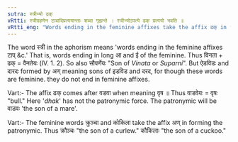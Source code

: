 ```yaml
---
sutra: स्त्रीभ्यो ढक्
vRtti: स्त्रीग्रहणेन टाबादिप्रत्ययान्ताः शब्दा गृह्यन्ते । स्त्रीभ्योऽपत्ये ढक् प्रत्ययो भवति ॥
vRtti_eng: "Words ending in the feminine affixes take the affix ढक् in forming their Patronymic."
---
```

The word स्त्री in the aphorism means 'words ending in the feminine affixes टाप् &c.' That is, words ending in long आ and ई of the feminine. Thus विनता + ढक् = वैनतेयः (IV. 1. 2). So also सौपर्णेयः "Son of _Vinata_ or _Suparni_". But ऐडविडः and दारदः formed by अण् meaning sons of इडविड and दरद, for though these words are feminine. they do not end in feminine affixes.

Vart:- The affix ढक् comes after वडवा when meaning वृष ॥ Thus वाडवेयः = वृषः "bull." Here '_dhak_' has not the patronymic force. The patronymic will be वाडवः 'the son of a mare'.

Vart:- The feminine words क्रुञ्चा and कोकिला take the affix अण् in forming the patronymic. Thus क्रौञ्चः "the son of a curlew." कौकिलाः "the son of a cuckoo."
